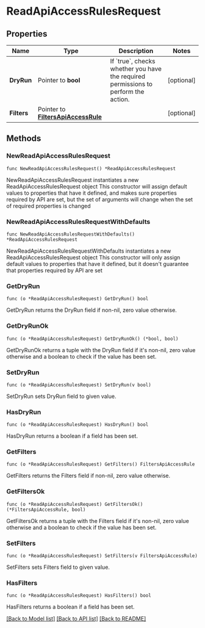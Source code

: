 # ReadApiAccessRulesRequest

## Properties

Name | Type | Description | Notes
------------ | ------------- | ------------- | -------------
**DryRun** | Pointer to **bool** | If &#x60;true&#x60;, checks whether you have the required permissions to perform the action. | [optional] 
**Filters** | Pointer to [**FiltersApiAccessRule**](FiltersApiAccessRule.md) |  | [optional] 

## Methods

### NewReadApiAccessRulesRequest

`func NewReadApiAccessRulesRequest() *ReadApiAccessRulesRequest`

NewReadApiAccessRulesRequest instantiates a new ReadApiAccessRulesRequest object
This constructor will assign default values to properties that have it defined,
and makes sure properties required by API are set, but the set of arguments
will change when the set of required properties is changed

### NewReadApiAccessRulesRequestWithDefaults

`func NewReadApiAccessRulesRequestWithDefaults() *ReadApiAccessRulesRequest`

NewReadApiAccessRulesRequestWithDefaults instantiates a new ReadApiAccessRulesRequest object
This constructor will only assign default values to properties that have it defined,
but it doesn't guarantee that properties required by API are set

### GetDryRun

`func (o *ReadApiAccessRulesRequest) GetDryRun() bool`

GetDryRun returns the DryRun field if non-nil, zero value otherwise.

### GetDryRunOk

`func (o *ReadApiAccessRulesRequest) GetDryRunOk() (*bool, bool)`

GetDryRunOk returns a tuple with the DryRun field if it's non-nil, zero value otherwise
and a boolean to check if the value has been set.

### SetDryRun

`func (o *ReadApiAccessRulesRequest) SetDryRun(v bool)`

SetDryRun sets DryRun field to given value.

### HasDryRun

`func (o *ReadApiAccessRulesRequest) HasDryRun() bool`

HasDryRun returns a boolean if a field has been set.

### GetFilters

`func (o *ReadApiAccessRulesRequest) GetFilters() FiltersApiAccessRule`

GetFilters returns the Filters field if non-nil, zero value otherwise.

### GetFiltersOk

`func (o *ReadApiAccessRulesRequest) GetFiltersOk() (*FiltersApiAccessRule, bool)`

GetFiltersOk returns a tuple with the Filters field if it's non-nil, zero value otherwise
and a boolean to check if the value has been set.

### SetFilters

`func (o *ReadApiAccessRulesRequest) SetFilters(v FiltersApiAccessRule)`

SetFilters sets Filters field to given value.

### HasFilters

`func (o *ReadApiAccessRulesRequest) HasFilters() bool`

HasFilters returns a boolean if a field has been set.


[[Back to Model list]](../README.md#documentation-for-models) [[Back to API list]](../README.md#documentation-for-api-endpoints) [[Back to README]](../README.md)


